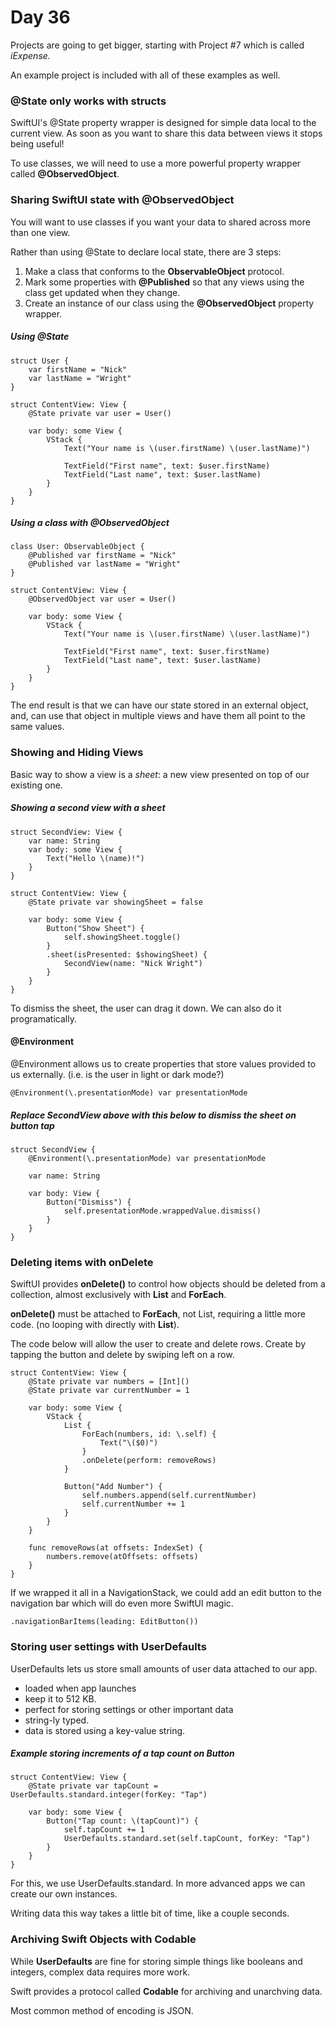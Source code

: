# Day 36
Projects are going to get bigger, starting with Project #7 which is called *iExpense.*

An example project is included with all of these examples as well.
### @State only works with structs
SwiftUI's @State property wrapper is designed for simple data local to the current view.    As soon as you want to share this data between views it stops being useful!

To use classes, we will need to use a more powerful property wrapper called **@ObservedObject**.
### Sharing SwiftUI state with @ObservedObject
You will want to use classes if you want your data to shared across more than one view.

Rather than using @State to declare local state, there are 3 steps:
1. Make a class that conforms to the **ObservableObject** protocol.
2. Mark some properties with **@Published** so that any views using the class get updated when they change.
3. Create an instance of our class using the **@ObservedObject** property wrapper.
##### Using @State 

    struct User {
	    var firstName = "Nick"
	    var lastName = "Wright" 
    }
    
    struct ContentView: View {
	    @State private var user = User()
	    
	    var body: some View {
		    VStack {
				Text("Your name is \(user.firstName) \(user.lastName)")
				
				TextField("First name", text: $user.firstName)
				TextField("Last name", text: $user.lastName)
			}
	    }
    }
    
   
##### Using a class with @ObservedObject

    class User: ObservableObject {
	    @Published var firstName = "Nick"
	    @Published var lastName = "Wright" 
    }
    
    struct ContentView: View {
	    @ObservedObject var user = User()
	    
	    var body: some View {
		    VStack {
				Text("Your name is \(user.firstName) \(user.lastName)")
				
				TextField("First name", text: $user.firstName)
				TextField("Last name", text: $user.lastName)
			}
	    }
    }

The end result is that we can have our state stored in an external object, and, can use that object in multiple views and have them all point to the same values.

### Showing and Hiding Views
Basic way to show a view is a *sheet*: a new view presented on top of our existing one.

##### Showing a second view with a sheet

    struct SecondView: View {
	    var name: String
	    var body: some View {
		    Text("Hello \(name)!")
	    }
    }
    
    struct ContentView: View {
		@State private var showingSheet = false
		
		var body: some View {
			Button("Show Sheet") {
				self.showingSheet.toggle()
			}
			.sheet(isPresented: $showingSheet) {
				SecondView(name: "Nick Wright")
			}
		}    
    }
To dismiss the sheet, the user can drag it down.     We can also do it programatically.

#### @Environment
@Environment allows us to create properties that store values provided to us externally.   (i.e. is the user in light or dark mode?)

    @Environment(\.presentationMode) var presentationMode

##### Replace SecondView above with this below to dismiss the sheet on button tap

    struct SecondView {
	    @Environment(\.presentationMode) var presentationMode
	    
	    var name: String
	    
	    var body: View {
		    Button("Dismiss") {
			    self.presentationMode.wrappedValue.dismiss()
		    }
	    }
	}

### Deleting items with onDelete
SwiftUI provides **onDelete()** to control how objects should be deleted from a collection, almost exclusively with **List** and **ForEach**.

**onDelete()** must be attached to **ForEach**, not List, requiring a little more code.  (no looping with directly with **List**).

The code below will allow the user to create and delete rows.  Create by tapping the button and delete by swiping left on a row. 


    struct ContentView: View {
	    @State private var numbers = [Int]()
	    @State private var currentNumber = 1
	    
	    var body: some View {
		    VStack {
			    List {
				    ForEach(numbers, id: \.self) {
					    Text("\($0)")
					}
					.onDelete(perform: removeRows)
				}
				
				Button("Add Number") {
					self.numbers.append(self.currentNumber)
					self.currentNumber += 1
				}
			}
		}
		
		func removeRows(at offsets: IndexSet) {
			numbers.remove(atOffsets: offsets)
		}
    }

If we wrapped it all in a NavigationStack, we could add an edit button to the navigation bar which will do even more SwiftUI magic.

    .navigationBarItems(leading: EditButton())

### Storing user settings with UserDefaults
UserDefaults lets us store small amounts of user data attached to our app.     

- loaded when app launches
- keep it to 512 KB.
- perfect for storing settings or other important data
- string-ly typed.  
- data is stored using a key-value string.
##### Example storing increments of a tap count on Button

    struct ContentView: View {
	    @State private var tapCount = UserDefaults.standard.integer(forKey: "Tap")
	    
	    var body: some View {
		    Button("Tap count: \(tapCount)") {
			    self.tapCount += 1
			    UserDefaults.standard.set(self.tapCount, forKey: "Tap")
		    }
		}
	}

For this, we use UserDefaults.standard.  In more advanced apps we can create our own instances.

Writing data this way takes a little bit of time, like a couple seconds.   

### Archiving Swift Objects with Codable
While **UserDefaults** are fine for storing simple things like booleans and integers, complex data requires more work.

Swift provides a protocol called **Codable** for archiving and unarchving data.

Most common method of encoding is JSON.

